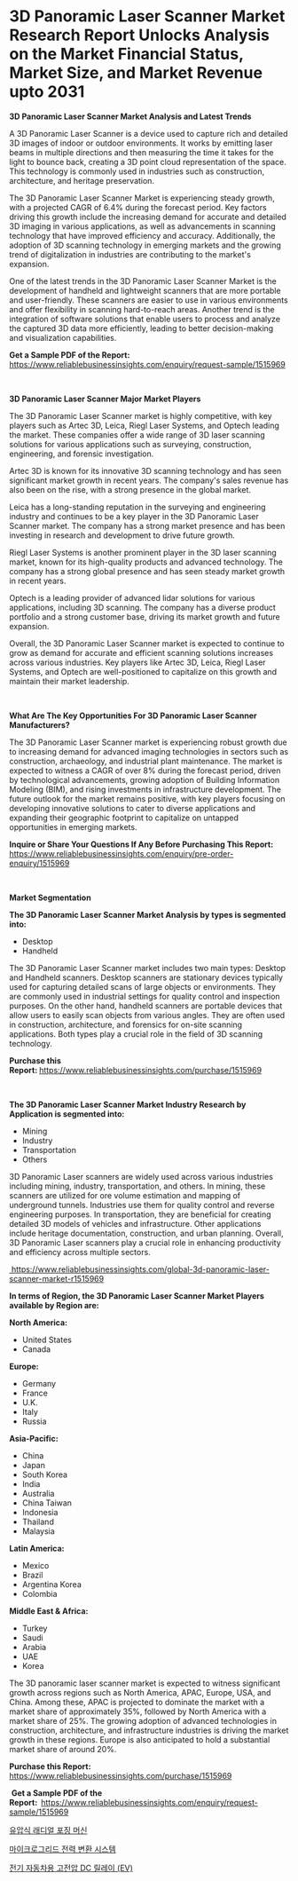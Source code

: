 <p><h1>3D Panoramic Laser Scanner Market Research Report Unlocks Analysis on the Market Financial Status, Market Size, and Market Revenue upto 2031</h1></p><p><strong>3D Panoramic Laser Scanner Market Analysis and Latest Trends</strong></p>
<p><p>A 3D Panoramic Laser Scanner is a device used to capture rich and detailed 3D images of indoor or outdoor environments. It works by emitting laser beams in multiple directions and then measuring the time it takes for the light to bounce back, creating a 3D point cloud representation of the space. This technology is commonly used in industries such as construction, architecture, and heritage preservation.</p><p>The 3D Panoramic Laser Scanner Market is experiencing steady growth, with a projected CAGR of 6.4% during the forecast period. Key factors driving this growth include the increasing demand for accurate and detailed 3D imaging in various applications, as well as advancements in scanning technology that have improved efficiency and accuracy. Additionally, the adoption of 3D scanning technology in emerging markets and the growing trend of digitalization in industries are contributing to the market's expansion.</p><p>One of the latest trends in the 3D Panoramic Laser Scanner Market is the development of handheld and lightweight scanners that are more portable and user-friendly. These scanners are easier to use in various environments and offer flexibility in scanning hard-to-reach areas. Another trend is the integration of software solutions that enable users to process and analyze the captured 3D data more efficiently, leading to better decision-making and visualization capabilities.</p></p>
<p><strong>Get a Sample PDF of the Report:&nbsp;</strong> <a href="https://www.reliablebusinessinsights.com/enquiry/request-sample/1515969">https://www.reliablebusinessinsights.com/enquiry/request-sample/1515969</a></p>
<p>&nbsp;</p>
<p><strong>3D Panoramic Laser Scanner Major Market Players</strong></p>
<p><p>The 3D Panoramic Laser Scanner market is highly competitive, with key players such as Artec 3D, Leica, Riegl Laser Systems, and Optech leading the market. These companies offer a wide range of 3D laser scanning solutions for various applications such as surveying, construction, engineering, and forensic investigation.</p><p>Artec 3D is known for its innovative 3D scanning technology and has seen significant market growth in recent years. The company's sales revenue has also been on the rise, with a strong presence in the global market.</p><p>Leica has a long-standing reputation in the surveying and engineering industry and continues to be a key player in the 3D Panoramic Laser Scanner market. The company has a strong market presence and has been investing in research and development to drive future growth.</p><p>Riegl Laser Systems is another prominent player in the 3D laser scanning market, known for its high-quality products and advanced technology. The company has a strong global presence and has seen steady market growth in recent years.</p><p>Optech is a leading provider of advanced lidar solutions for various applications, including 3D scanning. The company has a diverse product portfolio and a strong customer base, driving its market growth and future expansion.</p><p>Overall, the 3D Panoramic Laser Scanner market is expected to continue to grow as demand for accurate and efficient scanning solutions increases across various industries. Key players like Artec 3D, Leica, Riegl Laser Systems, and Optech are well-positioned to capitalize on this growth and maintain their market leadership.</p></p>
<p>&nbsp;</p>
<p><strong>What Are The Key Opportunities For 3D Panoramic Laser Scanner Manufacturers?</strong></p>
<p><p>The 3D Panoramic Laser Scanner market is experiencing robust growth due to increasing demand for advanced imaging technologies in sectors such as construction, archaeology, and industrial plant maintenance. The market is expected to witness a CAGR of over 8% during the forecast period, driven by technological advancements, growing adoption of Building Information Modeling (BIM), and rising investments in infrastructure development. The future outlook for the market remains positive, with key players focusing on developing innovative solutions to cater to diverse applications and expanding their geographic footprint to capitalize on untapped opportunities in emerging markets.</p></p>
<p><strong>Inquire or Share Your Questions If Any Before Purchasing This Report:</strong> <a href="https://www.reliablebusinessinsights.com/enquiry/pre-order-enquiry/1515969">https://www.reliablebusinessinsights.com/enquiry/pre-order-enquiry/1515969</a></p>
<p>&nbsp;</p>
<p><strong>Market Segmentation</strong></p>
<p><strong>The 3D Panoramic Laser Scanner Market Analysis by types is segmented into:</strong></p>
<p><ul><li>Desktop</li><li>Handheld</li></ul></p>
<p><p>The 3D Panoramic Laser Scanner market includes two main types: Desktop and Handheld scanners. Desktop scanners are stationary devices typically used for capturing detailed scans of large objects or environments. They are commonly used in industrial settings for quality control and inspection purposes. On the other hand, handheld scanners are portable devices that allow users to easily scan objects from various angles. They are often used in construction, architecture, and forensics for on-site scanning applications. Both types play a crucial role in the field of 3D scanning technology.</p></p>
<p><strong>Purchase this Report:&nbsp;</strong><a href="https://www.reliablebusinessinsights.com/purchase/1515969">https://www.reliablebusinessinsights.com/purchase/1515969</a></p>
<p>&nbsp;</p>
<p><strong>The 3D Panoramic Laser Scanner Market Industry Research by Application is segmented into:</strong></p>
<p><ul><li>Mining</li><li>Industry</li><li>Transportation</li><li>Others</li></ul></p>
<p><p>3D Panoramic Laser scanners are widely used across various industries including mining, industry, transportation, and others. In mining, these scanners are utilized for ore volume estimation and mapping of underground tunnels. Industries use them for quality control and reverse engineering purposes. In transportation, they are beneficial for creating detailed 3D models of vehicles and infrastructure. Other applications include heritage documentation, construction, and urban planning. Overall, 3D Panoramic Laser scanners play a crucial role in enhancing productivity and efficiency across multiple sectors.</p></p>
<p><a href="https://www.reliablebusinessinsights.com/global-3d-panoramic-laser-scanner-market-r1515969">&nbsp;https://www.reliablebusinessinsights.com/global-3d-panoramic-laser-scanner-market-r1515969</a></p>
<p><strong>In terms of Region, the 3D Panoramic Laser Scanner Market Players available by Region are:</strong></p>
<p>
    <p> <strong> North America: </strong>
        <ul>
            <li>United States</li>
            <li>Canada</li>
        </ul>
        </p> 
    <p> <strong> Europe: </strong>
        <ul>
            <li>Germany</li>
            <li>France</li>
            <li>U.K.</li>
            <li>Italy</li>
            <li>Russia</li>
        </ul>
        </p> 
    <p> <strong> Asia-Pacific: </strong>
        <ul>
            <li>China</li>
            <li>Japan</li>
            <li>South Korea</li>
            <li>India</li>
            <li>Australia</li>
            <li>China Taiwan</li>
            <li>Indonesia</li>
            <li>Thailand</li>
            <li>Malaysia</li>
        </ul>
        </p> 
    <p> <strong> Latin America: </strong>
        <ul>
            <li>Mexico</li>
            <li>Brazil</li>
            <li>Argentina Korea</li>
            <li>Colombia</li>
        </ul>
        </p> 
    <p> <strong> Middle East & Africa: </strong>
        <ul>
            <li>Turkey</li>
            <li>Saudi</li>
            <li>Arabia</li>
            <li>UAE</li>
            <li>Korea</li>
        </ul>
    </p>
    </p>
<p><p>The 3D panoramic laser scanner market is expected to witness significant growth across regions such as North America, APAC, Europe, USA, and China. Among these, APAC is projected to dominate the market with a market share of approximately 35%, followed by North America with a market share of 25%. The growing adoption of advanced technologies in construction, architecture, and infrastructure industries is driving the market growth in these regions. Europe is also anticipated to hold a substantial market share of around 20%.</p></p>
<p><strong>Purchase this Report: </strong><a href="https://www.reliablebusinessinsights.com/purchase/1515969">https://www.reliablebusinessinsights.com/purchase/1515969</a></p>
<p>&nbsp;<strong>Get a Sample PDF of the Report:&nbsp;&nbsp;</strong><a href="https://www.reliablebusinessinsights.com/enquiry/request-sample/1515969">https://www.reliablebusinessinsights.com/enquiry/request-sample/1515969</a></p>
<p><strong></strong></p>
<p><p><a href="https://medium.com/@simeonbode1/%EC%88%98%EC%95%95-%EB%B0%A9%EC%82%AC-%EC%84%B1%ED%98%95%EA%B8%B0-%EC%8B%9C%EC%9E%A5-%EC%A0%84%EB%A7%9D-%EC%99%84%EC%A0%84%ED%95%9C-%EC%82%B0%EC%97%85-%EB%B6%84%EC%84%9D-2024%EB%85%84%EB%B6%80%ED%84%B0-2031%EB%85%84%EA%B9%8C%EC%A7%80-1107dd50a64a">유압식 래디얼 포징 머신</a></p><p><a href="https://medium.com/@josefarice/%EA%B8%80%EB%A1%9C%EB%B2%8C-%EB%A7%88%EC%9D%B4%ED%81%AC%EB%A1%9C%EA%B7%B8%EB%A6%AC%EB%93%9C-%EC%A0%84%EB%A0%A5-%EB%B3%80%ED%99%98-%EC%8B%9C%EC%8A%A4%ED%85%9C-%EC%8B%9C%EC%9E%A5-%EB%B6%80%EB%AC%B8-%EC%9C%A0%ED%98%95-%EC%9D%91%EC%9A%A9-%EC%8B%9C%EC%9E%A5-%ED%94%8C%EB%A0%88%EC%9D%B4%EC%96%B4-%EC%A0%84%EB%9E%B5-%EC%A7%80%EC%97%AD-%EC%84%B1%EC%9E%A5-%EC%9D%B8%EC%82%AC%EC%9D%B4%ED%8A%B8-%EB%B0%8F-%EB%AF%B8%EB%9E%98-%EC%A0%84%EB%A7%9D-2024-2031-5b4fa8305ad4">마이크로그리드 전력 변환 시스템</a></p><p><a href="https://medium.com/@joeyjohns20/%EC%A0%84%EA%B8%B0%EC%B0%A8-ev-%EC%8B%9C%EC%9E%A5-%EB%B2%94%EC%9C%84%EC%97%90-%EB%8C%80%ED%95%9C-%EA%B8%80%EB%A1%9C%EB%B2%8C-%EA%B3%A0%EC%A0%84%EC%95%95-dc-%EB%A6%B4%EB%A0%88%EC%9D%B4%EC%9D%98-%EC%8B%AC%EC%B8%B5-%EB%B6%84%EC%84%9D-%EB%B0%8F-2024%EB%85%84%EB%B6%80%ED%84%B0-2031%EB%85%84%EA%B9%8C%EC%A7%80-%EC%98%88%EC%83%81%EB%90%98%EB%8A%94-%EB%86%92%EC%9D%80-%EC%84%B1%EC%9E%A5%EB%A5%A0%EC%9D%B8-cagr-b7a93da44bb0">전기 자동차용 고전압 DC 릴레이 (EV)</a></p></p>